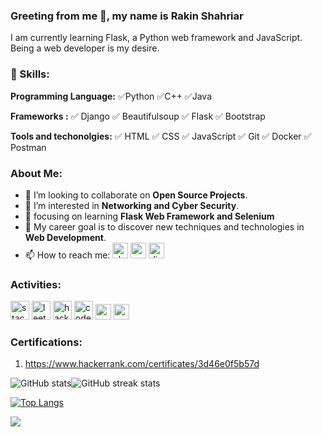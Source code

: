 ### Greeting from me 👋, my name is Rakin Shahriar
<!--[![An image of @rakinplaban's Holopin badges, which is a link to view their full Holopin profile](https://holopin.me/rakinplaban)](https://holopin.io/@rakinplaban)-->

I am currently learning Flask, a Python web framework and JavaScript. Being a web developer is my desire. 

### 🎳 Skills: 
**Programming Language:** ✅Python  ✅C++  ✅Java

**Frameworks :** ✅ Django  ✅ Beautifulsoup ✅ Flask ✅ Bootstrap

**Tools and techonolgies:** ✅ HTML ✅ CSS ✅ JavaScript ✅ Git ✅ Docker ✅ Postman


### About Me: 
- 💞 I’m looking to collaborate on **Open Source Projects**. 
- 👀 I’m interested in **Networking and Cyber Security**.
- 🌱 focusing on learning **Flask Web Framework and Selenium**
- 🥅 My career goal is to discover new techniques and technologies in **Web Development**.
- 📫 How to reach me: [<img src='https://winaero.com/blog/wp-content/uploads/2020/04/Skype-Icon-Logo-Big-256-2020.png' alt='skype' height='25'>](https://join.skype.com/invite/wdX8t4JazeJ7) [<img src='https://pbs.twimg.com/media/ERM-m8qXYAEpafU.png' alt='e-mail' height='25'>](mailto:rakinshahriar54@gmail.com) [<img src='https://static-00.iconduck.com/assets.00/discord-icon-2048x2048-o5mluhz2.png' alt='discord' height='25'>](https://discord.com/users/934874604399390740) 



 
### Activities:
[<img src='https://upload.wikimedia.org/wikipedia/commons/thumb/e/ef/Stack_Overflow_icon.svg/768px-Stack_Overflow_icon.svg.png' alt='stackoverflow' height='30'>](https://stackoverflow.com/users/16396049/rakin235?tab=profile)     [<img src='https://upload.wikimedia.org/wikipedia/commons/1/19/LeetCode_logo_black.png' alt='leetcode' height='30'>](https://leetcode.com/rakin54/)  [<img src='https://upload.wikimedia.org/wikipedia/commons/6/65/HackerRank_logo.png' alt='hackerrank' height='30'>](https://www.hackerrank.com/rakinshahriar54?hr_r=1)  [<img src='https://lh3.googleusercontent.com/WsR_f03nbqW3qZjCZeXUYmnmhSWXo3hQhLX9hgl9QHydCgbXQi_VJeAwnmtuIgTHKdQ=h200' alt='codeforces' height='30'>](https://codeforces.com/profile/RakinSP) [<img src='https://s4-recruiting.cdn.greenhouse.io/external_greenhouse_job_boards/logos/400/037/100/original/CodeSignal_Symbol_RGB.png?1665521048' alt='codesignal' height='25'>](https://app.codesignal.com/profile/rakin_shah_p) [<img src='https://encrypted-tbn0.gstatic.com/images?q=tbn:ANd9GcQeuxPrzfkLTQ-k7vanooOy_qq9Vye2LBjlW0yD8G7wJw&s' alt='codingame' height='25'>](https://www.codingame.com/profile/6a1471f84e75952896860e9f55bd5c262906375)


### Certifications:
1. https://www.hackerrank.com/certificates/3d46e0f5b57d

![GitHub stats](https://github-readme-stats.vercel.app/api?username=rakinplaban&show_icons=true&theme=dark)![GitHub streak stats](https://github-readme-streak-stats.herokuapp.com/?user=rakinplaban&theme=radical)  

[![Top Langs](https://github-readme-stats.vercel.app/api/top-langs/?username=rakinplaban&theme=dark)](https://github.com/anuraghazra/github-readme-stats)






<!-- GitHub Profile Views Counter -->
![](https://komarev.com/ghpvc/?username=rakinplaban)
